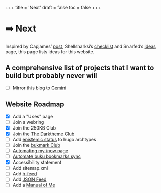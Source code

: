 +++
title = 'Next'
draft = false
toc = false
+++

# ➡️ Next

Inspired by Capjames’ [post](https://jamesg.blog/2024/02/19/personal-website-ideas/), Shellsharksi’s
[checklist](https://shellsharks.com/notes/2023/08/15/website-component-checklist) and Snarfed’s
[ideas](https://snarfed.org/ideas) page, this page lists ideas for this website.

## A comprehensive list of projects that I want to build but probably never will

- [ ] Mirror this blog to [Gemini](https://gemini.circumlunar.space/)

## Website Roadmap

- [x] Add a "Uses" page
- [ ] Join a webring
- [x] Join the 250KB Club
- [x] Join the [The Darktheme Club](https://darktheme.club/)
- [ ] Add [epistemic status](https://v5.chriskrycho.com/journal/epistemic-status/) to hugo archtypes
- [ ] Join the [bukmark Club](https://bukmark.club/)
- [ ] [Automating my /now page](https://akashgoswami.dev/posts/automating-my-now-page/)
- [ ] [Automate buku bookmarks sync](https://seirdy.one/bookmarks/)
- [x] Accessibility statement
- [ ] Add sitemap.xml
- [ ] Add [h-feed](https://indieweb.org/h-feed)
- [ ] Add [JSON Feed](https://foosel.net/til/how-to-add-json-feed-support-to-hugo/)
- [ ] Add a [Manual of Me](https://my.manualof.me/)
